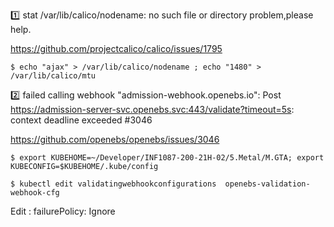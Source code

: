 

:one: stat /var/lib/calico/nodename: no such file or directory problem,please help.

https://github.com/projectcalico/calico/issues/1795

``` 
$ echo "ajax" > /var/lib/calico/nodename ; echo "1480" > /var/lib/calico/mtu
```

:two: failed calling webhook "admission-webhook.openebs.io": Post https://admission-server-svc.openebs.svc:443/validate?timeout=5s: context deadline exceeded #3046

https://github.com/openebs/openebs/issues/3046

```
$ export KUBEHOME=~/Developer/INF1087-200-21H-02/5.Metal/M.GTA; export KUBECONFIG=$KUBEHOME/.kube/config
```

```
$ kubectl edit validatingwebhookconfigurations  openebs-validation-webhook-cfg
```

Edit : failurePolicy: Ignore 
